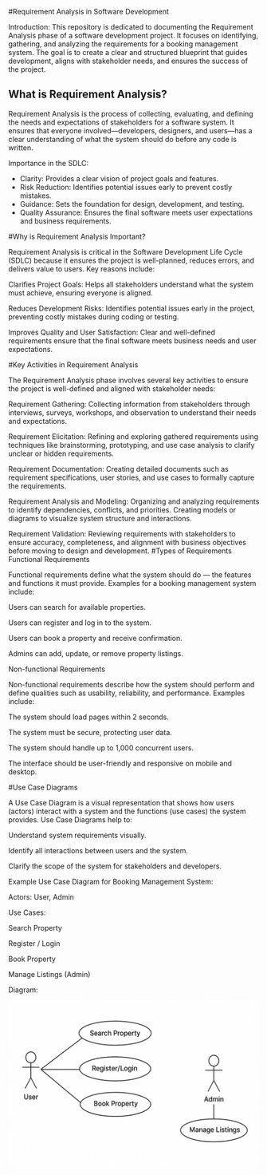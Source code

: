#Requirement Analysis in Software Development

Introduction:
This repository is dedicated to documenting the Requirement Analysis phase of a software development project. It focuses on identifying, gathering, and analyzing the requirements for a booking management system. The goal is to create a clear and structured blueprint that guides development, aligns with stakeholder needs, and ensures the success of the project.
## What is Requirement Analysis?

Requirement Analysis is the process of collecting, evaluating, and defining the needs and expectations of stakeholders for a software system. It ensures that everyone involved—developers, designers, and users—has a clear understanding of what the system should do before any code is written.

Importance in the SDLC:
- Clarity: Provides a clear vision of project goals and features.
- Risk Reduction: Identifies potential issues early to prevent costly mistakes.
- Guidance: Sets the foundation for design, development, and testing.
- Quality Assurance: Ensures the final software meets user expectations and business requirements.
  
#Why is Requirement Analysis Important?

Requirement Analysis is critical in the Software Development Life Cycle (SDLC) because it ensures the project is well-planned, reduces errors, and delivers value to users. Key reasons include:

Clarifies Project Goals:
Helps all stakeholders understand what the system must achieve, ensuring everyone is aligned.

Reduces Development Risks:
Identifies potential issues early in the project, preventing costly mistakes during coding or testing.

Improves Quality and User Satisfaction:
Clear and well-defined requirements ensure that the final software meets business needs and user expectations.

#Key Activities in Requirement Analysis

The Requirement Analysis phase involves several key activities to ensure the project is well-defined and aligned with stakeholder needs:

Requirement Gathering:
Collecting information from stakeholders through interviews, surveys, workshops, and observation to understand their needs and expectations.

Requirement Elicitation:
Refining and exploring gathered requirements using techniques like brainstorming, prototyping, and use case analysis to clarify unclear or hidden requirements.

Requirement Documentation:
Creating detailed documents such as requirement specifications, user stories, and use cases to formally capture the requirements.

Requirement Analysis and Modeling:
Organizing and analyzing requirements to identify dependencies, conflicts, and priorities. Creating models or diagrams to visualize system structure and interactions.

Requirement Validation:
Reviewing requirements with stakeholders to ensure accuracy, completeness, and alignment with business objectives before moving to design and development.
#Types of Requirements
Functional Requirements

Functional requirements define what the system should do — the features and functions it must provide. Examples for a booking management system include:

Users can search for available properties.

Users can register and log in to the system.

Users can book a property and receive confirmation.

Admins can add, update, or remove property listings.

Non-functional Requirements

Non-functional requirements describe how the system should perform and define qualities such as usability, reliability, and performance. Examples include:

The system should load pages within 2 seconds.

The system must be secure, protecting user data.

The system should handle up to 1,000 concurrent users.

The interface should be user-friendly and responsive on mobile and desktop.

#Use Case Diagrams

A Use Case Diagram is a visual representation that shows how users (actors) interact with a system and the functions (use cases) the system provides. Use Case Diagrams help to:

Understand system requirements visually.

Identify all interactions between users and the system.

Clarify the scope of the system for stakeholders and developers.

Example Use Case Diagram for Booking Management System:

Actors: User, Admin

Use Cases:

Search Property

Register / Login

Book Property

Manage Listings (Admin)

Diagram:

![Booking Management Use Case Diagram](alx-booking-uc.png)
